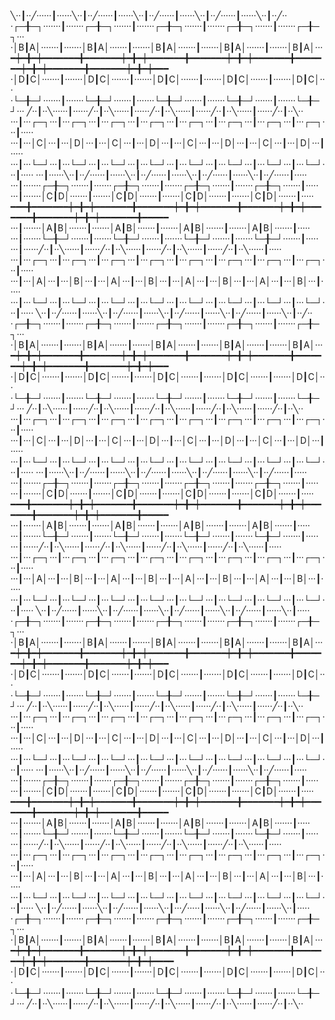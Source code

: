 ╲··┃··╱······┃······╲··┃··╱······┃······╲··┃··╱······┃······╲··┃··╱······┃······╲··┃··╱··
·┌─╂─┐·······┃·······┌─╂─┐·······┃·······┌─╂─┐·······┃·······┌─╂─┐·······┃·······┌─╂─┐···
·│B┃A│·······┃·······│B┃A│·······┃·······│B┃A│·······┃·······│B┃A│·······┃·······│B┃A│···
━┿━╋━┿━━━━━━━╋━━━━━━━┿━╋━┿━━━━━━━╋━━━━━━━┿━╋━┿━━━━━━━╋━━━━━━━┿━╋━┿━━━━━━━╋━━━━━━━┿━╋━┿━━━
·│D┃C│·······┃·······│D┃C│·······┃·······│D┃C│·······┃·······│D┃C│·······┃·······│D┃C│···
·└─╂─┘·······┃·······└─╂─┘·······┃·······└─╂─┘·······┃·······└─╂─┘·······┃·······└─╂─┘···
╱··┃··╲······┃······╱··┃··╲······┃······╱··┃··╲······┃······╱··┃··╲······┃······╱··┃··╲··
···┃···┌─┐···┃···┌─┐···┃···┌─┐···┃···┌─┐···┃···┌─┐···┃···┌─┐···┃···┌─┐···┃···┌─┐···┃·····
···┃···│C│···┃···│D│···┃···│C│···┃···│D│···┃···│C│···┃···│D│···┃···│C│···┃···│D│···┃·····
···┃···└─┘···┃···└─┘···┃···└─┘···┃···└─┘···┃···└─┘···┃···└─┘···┃···└─┘···┃···└─┘···┃·····
···┃······╲··┃··╱······┃······╲··┃··╱······┃······╲··┃··╱······┃······╲··┃··╱······┃·····
···┃·······┌─╂─┐·······┃·······┌─╂─┐·······┃·······┌─╂─┐·······┃·······┌─╂─┐·······┃·····
···┃·······│C┃D│·······┃·······│C┃D│·······┃·······│C┃D│·······┃·······│C┃D│·······┃·····
━━━╋━━━━━━━┿━╋━┿━━━━━━━╋━━━━━━━┿━╋━┿━━━━━━━╋━━━━━━━┿━╋━┿━━━━━━━╋━━━━━━━┿━╋━┿━━━━━━━╋━━━━━
···┃·······│A┃B│·······┃·······│A┃B│·······┃·······│A┃B│·······┃·······│A┃B│·······┃·····
···┃·······└─╂─┘·······┃·······└─╂─┘·······┃·······└─╂─┘·······┃·······└─╂─┘·······┃·····
···┃······╱··┃··╲······┃······╱··┃··╲······┃······╱··┃··╲······┃······╱··┃··╲······┃·····
···┃···┌─┐···┃···┌─┐···┃···┌─┐···┃···┌─┐···┃···┌─┐···┃···┌─┐···┃···┌─┐···┃···┌─┐···┃·····
···┃···│A│···┃···│B│···┃···│A│···┃···│B│···┃···│A│···┃···│B│···┃···│A│···┃···│B│···┃·····
···┃···└─┘···┃···└─┘···┃···└─┘···┃···└─┘···┃···└─┘···┃···└─┘···┃···└─┘···┃···└─┘···┃·····
╲··┃··╱······┃······╲··┃··╱······┃······╲··┃··╱······┃······╲··┃··╱······┃······╲··┃··╱··
·┌─╂─┐·······┃·······┌─╂─┐·······┃·······┌─╂─┐·······┃·······┌─╂─┐·······┃·······┌─╂─┐···
·│B┃A│·······┃·······│B┃A│·······┃·······│B┃A│·······┃·······│B┃A│·······┃·······│B┃A│···
━┿━╋━┿━━━━━━━╋━━━━━━━┿━╋━┿━━━━━━━╋━━━━━━━┿━╋━┿━━━━━━━╋━━━━━━━┿━╋━┿━━━━━━━╋━━━━━━━┿━╋━┿━━━
·│D┃C│·······┃·······│D┃C│·······┃·······│D┃C│·······┃·······│D┃C│·······┃·······│D┃C│···
·└─╂─┘·······┃·······└─╂─┘·······┃·······└─╂─┘·······┃·······└─╂─┘·······┃·······└─╂─┘···
╱··┃··╲······┃······╱··┃··╲······┃······╱··┃··╲······┃······╱··┃··╲······┃······╱··┃··╲··
···┃···┌─┐···┃···┌─┐···┃···┌─┐···┃···┌─┐···┃···┌─┐···┃···┌─┐···┃···┌─┐···┃···┌─┐···┃·····
···┃···│C│···┃···│D│···┃···│C│···┃···│D│···┃···│C│···┃···│D│···┃···│C│···┃···│D│···┃·····
···┃···└─┘···┃···└─┘···┃···└─┘···┃···└─┘···┃···└─┘···┃···└─┘···┃···└─┘···┃···└─┘···┃·····
···┃······╲··┃··╱······┃······╲··┃··╱······┃······╲··┃··╱······┃······╲··┃··╱······┃·····
···┃·······┌─╂─┐·······┃·······┌─╂─┐·······┃·······┌─╂─┐·······┃·······┌─╂─┐·······┃·····
···┃·······│C┃D│·······┃·······│C┃D│·······┃·······│C┃D│·······┃·······│C┃D│·······┃·····
━━━╋━━━━━━━┿━╋━┿━━━━━━━╋━━━━━━━┿━╋━┿━━━━━━━╋━━━━━━━┿━╋━┿━━━━━━━╋━━━━━━━┿━╋━┿━━━━━━━╋━━━━━
···┃·······│A┃B│·······┃·······│A┃B│·······┃·······│A┃B│·······┃·······│A┃B│·······┃·····
···┃·······└─╂─┘·······┃·······└─╂─┘·······┃·······└─╂─┘·······┃·······└─╂─┘·······┃·····
···┃······╱··┃··╲······┃······╱··┃··╲······┃······╱··┃··╲······┃······╱··┃··╲······┃·····
···┃···┌─┐···┃···┌─┐···┃···┌─┐···┃···┌─┐···┃···┌─┐···┃···┌─┐···┃···┌─┐···┃···┌─┐···┃·····
···┃···│A│···┃···│B│···┃···│A│···┃···│B│···┃···│A│···┃···│B│···┃···│A│···┃···│B│···┃·····
···┃···└─┘···┃···└─┘···┃···└─┘···┃···└─┘···┃···└─┘···┃···└─┘···┃···└─┘···┃···└─┘···┃·····
╲··┃··╱······┃······╲··┃··╱······┃······╲··┃··╱······┃······╲··┃··╱······┃······╲··┃·····
·┌─╂─┐·······┃·······┌─╂─┐·······┃·······┌─╂─┐·······┃·······┌─╂─┐·······┃·······┌─╂─┐···
·│B┃A│·······┃·······│B┃A│·······┃·······│B┃A│·······┃·······│B┃A│·······┃·······│B┃A│···
━┿━╋━┿━━━━━━━╋━━━━━━━┿━╋━┿━━━━━━━╋━━━━━━━┿━╋━┿━━━━━━━╋━━━━━━━┿━╋━┿━━━━━━━╋━━━━━━━┿━╋━┿━━━
·│D┃C│·······┃·······│D┃C│·······┃·······│D┃C│·······┃·······│D┃C│·······┃·······│D┃C│···
·└─╂─┘·······┃·······└─╂─┘·······┃·······└─╂─┘·······┃·······└─╂─┘·······┃·······└─╂─┘···
╱··┃··╲······┃······╱··┃··╲······┃······╱··┃··╲······┃······╱··┃··╲······┃······╱··┃··╲··
···┃···┌─┐···┃···┌─┐···┃···┌─┐···┃···┌─┐···┃···┌─┐···┃···┌─┐···┃···┌─┐···┃···┌─┐···┃·····
···┃···│C│···┃···│D│···┃···│C│···┃···│D│···┃···│C│···┃···│D│···┃···│C│···┃···│D│···┃·····
···┃···└─┘···┃···└─┘···┃···└─┘···┃···└─┘···┃···└─┘···┃···└─┘···┃···└─┘···┃···└─┘···┃·····
···┃······╲··┃··╱······┃······╲··┃··╱······┃······╲··┃··╱······┃······╲··┃··╱······┃·····
···┃·······┌─╂─┐·······┃·······┌─╂─┐·······┃·······┌─╂─┐·······┃·······┌─╂─┐·······┃·····
···┃·······│C┃D│·······┃·······│C┃D│·······┃·······│C┃D│·······┃·······│C┃D│·······┃·····
━━━╋━━━━━━━┿━╋━┿━━━━━━━╋━━━━━━━┿━╋━┿━━━━━━━╋━━━━━━━┿━╋━┿━━━━━━━╋━━━━━━━┿━╋━┿━━━━━━━╋━━━━━
···┃·······│A┃B│·······┃·······│A┃B│·······┃·······│A┃B│·······┃·······│A┃B│·······┃·····
···┃·······└─╂─┘·······┃·······└─╂─┘·······┃·······└─╂─┘·······┃·······└─╂─┘·······┃·····
···┃······╱··┃··╲······┃······╱··┃··╲······┃······╱··┃··╲······┃······╱··┃··╲······┃·····
···┃···┌─┐···┃···┌─┐···┃···┌─┐···┃···┌─┐···┃···┌─┐···┃···┌─┐···┃···┌─┐···┃···┌─┐···┃·····
···┃···│A│···┃···│B│···┃···│A│···┃···│B│···┃···│A│···┃···│B│···┃···│A│···┃···│B│···┃·····
···┃···└─┘···┃···└─┘···┃···└─┘···┃···└─┘···┃···└─┘···┃···└─┘···┃···└─┘···┃···└─┘···┃·····
╲··┃··╱······┃······╲··┃··╱······┃······╲··┃···╱·····┃······╲··┃··╱······┃······╲··┃·····
·┌─╂─┐·······┃·······┌─╂─┐·······┃·······┌─╂─┐·······┃·······┌─╂─┐·······┃·······┌─╂─┐···
·│B┃A│·······┃·······│B┃A│·······┃·······│B┃A│·······┃·······│B┃A│·······┃·······│B┃A│···
━┿━╋━┿━━━━━━━╋━━━━━━━┿━╋━┿━━━━━━━╋━━━━━━━┿━╋━┿━━━━━━━╋━━━━━━━┿━╋━┿━━━━━━━╋━━━━━━━┿━╋━┿━━━━
·│D┃C│·······┃·······│D┃C│·······┃·······│D┃C│·······┃·······│D┃C│·······┃·······│D┃C│···
·└─╂─┘·······┃·······└─╂─┘·······┃·······└─╂─┘·······┃·······└─╂─┘·······┃·······└─╂─┘···
╱··┃··╲······┃······╱··┃··╲······┃······╱··┃··╲······┃······╱··┃··╲······┃······╱··┃··╲··
